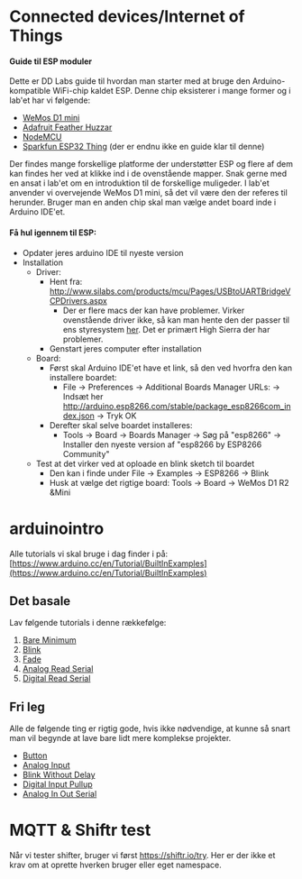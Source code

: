 # Connected devices/Internet of Things

#### Guide til ESP moduler
Dette er DD Labs guide til hvordan man starter med at bruge den Arduino-kompatible WiFi-chip kaldet ESP. Denne chip eksisterer i mange former og i lab'et har vi følgende:
* [WeMos D1 mini](https://wiki.wemos.cc/products:d1:d1_mini#technical_specs)
* [Adafruit Feather Huzzar](https://learn.adafruit.com/adafruit-feather-huzzah-esp8266/overview)
* [NodeMCU](http://www.nodemcu.com/index_en.html)
* [Sparkfun ESP32 Thing](https://learn.sparkfun.com/tutorials/esp32-thing-hookup-guide) (der er endnu ikke en guide klar til denne)

Der findes mange forskellige platforme der understøtter ESP og flere af dem kan findes her ved at klikke ind i de ovenstående mapper. Snak gerne med en ansat i lab'et om en introduktion til de forskellige muligeder.
I lab'et anvender vi overvejende WeMos D1 mini, så det vil være den der referes til herunder. Bruger man en anden chip skal man vælge andet board inde i Arduino IDE'et.


#### Få hul igennem til ESP:
* Opdater jeres arduino IDE til nyeste version
* Installation
  * Driver:
    * Hent fra: http://www.silabs.com/products/mcu/Pages/USBtoUARTBridgeVCPDrivers.aspx
      * Der er flere macs der kan have problemer. Virker ovenstående driver ikke, så kan man hente den der passer til ens styresystem [her](https://kig.re/2014/12/31/how-to-use-arduino-nano-mini-pro-with-CH340G-on-mac-osx-yosemite.html#high-sierra). Det er primært High Sierra der har problemer.
    * Genstart jeres computer efter installation
  * Board:
    * Først skal Arduino IDE'et have et link, så den ved hvorfra den kan installere boardet:
      *  File -> Preferences -> Additional Boards Manager URLs: -> Indsæt her http://arduino.esp8266.com/stable/package_esp8266com_index.json -> Tryk OK
    * Derefter skal selve boardet installeres:
      * Tools -> Board -> Boards Manager -> Søg på "esp8266" -> Installer den nyeste version af "esp8266 by ESP8266 Community"
  * Test at det virker ved at oploade en blink sketch til boardet
    * Den kan i finde under File -> Examples -> ESP8266 -> Blink
    * Husk at vælge det rigtige board: Tools -> Board -> WeMos D1 R2 &Mini



# arduinointro

Alle tutorials vi skal bruge i dag finder i på: [https://www.arduino.cc/en/Tutorial/BuiltInExamples](https://www.arduino.cc/en/Tutorial/BuiltInExamples)
    

## Det basale
Lav følgende tutorials i denne rækkefølge:  
1. [Bare Minimum](https://www.arduino.cc/en/Tutorial/BareMinimum)
2. [Blink](https://www.arduino.cc/en/Tutorial/Blink)
3. [Fade](https://www.arduino.cc/en/Tutorial/Fade)
4. [Analog Read Serial](https://www.arduino.cc/en/Tutorial/AnalogReadSerial)
5. [Digital Read Serial](https://www.arduino.cc/en/Tutorial/DigitalReadSerial)      
   
   
   
     
## Fri leg
Alle de følgende ting er rigtig gode, hvis ikke nødvendige, at kunne så snart man vil begynde at lave bare lidt mere komplekse projekter. 
* [Button](https://www.arduino.cc/en/Tutorial/Button)
* [Analog Input](https://www.arduino.cc/en/Tutorial/AnalogInput)
* [Blink Without Delay](https://www.arduino.cc/en/Tutorial/BlinkWithoutDelay)
* [Digital Input Pullup](https://www.arduino.cc/en/Tutorial/InputPullupSerial)
* [Analog In Out Serial](https://www.arduino.cc/en/Tutorial/AnalogInOutSerial)

# MQTT & Shiftr test

Når vi tester shifter, bruger vi først https://shiftr.io/try. Her er der ikke et krav om at oprette hverken bruger eller eget namespace.
